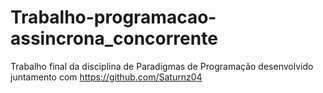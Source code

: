 # Trabalho-programacao-assincrona_concorrente
Trabalho final da disciplina de Paradigmas de Programação desenvolvido juntamento com https://github.com/Saturnz04
